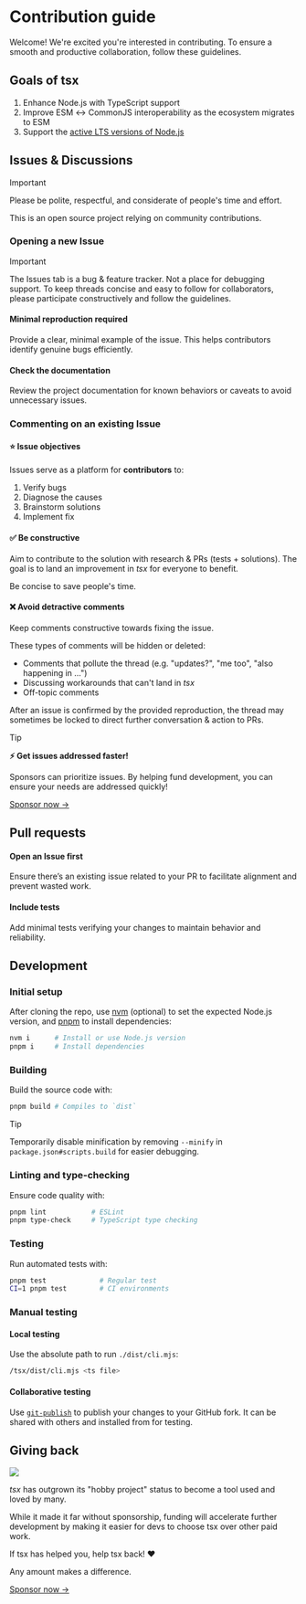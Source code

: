 # Contribution guide

Welcome! We're excited you're interested in contributing. To ensure a smooth and productive collaboration, follow these guidelines.

## Goals of tsx

1. Enhance Node.js with TypeScript support
2. Improve ESM ↔ CommonJS interoperability as the ecosystem migrates to ESM
3. Support the [active LTS versions of Node.js](https://endoflife.date/nodejs)

## Issues & Discussions

> [!IMPORTANT]
> Please be polite, respectful, and considerate of people's time and effort.
>
> This is an open source project relying on community contributions.

### Opening a new Issue

> [!IMPORTANT]
> The Issues tab is a bug & feature tracker. Not a place for debugging support. To keep threads concise and easy to follow for collaborators, please participate constructively and follow the guidelines.

#### Minimal reproduction required

Provide a clear, minimal example of the issue. This helps contributors identify genuine bugs efficiently.

#### Check the documentation

Review the project documentation for known behaviors or caveats to avoid unnecessary issues.

### Commenting on an existing Issue

#### ⭐️ Issue objectives

Issues serve as a platform for **contributors** to:
1. Verify bugs
2. Diagnose the causes
3. Brainstorm solutions
4. Implement fix

#### ✅ Be constructive

Aim to contribute to the solution with research & PRs (tests + solutions). The goal is to land an improvement in _tsx_ for everyone to benefit.

Be concise to save people's time.

#### ❌ Avoid detractive comments

Keep comments constructive towards fixing the issue.

These types of comments will be hidden or deleted:
- Comments that pollute the thread (e.g. "updates?", "me too", "also happening in ...")
- Discussing workarounds that can't land in _tsx_
- Off-topic comments

After an issue is confirmed by the provided reproduction, the thread may sometimes be locked to direct further conversation & action to PRs.

> [!TIP]
> **⚡️ Get issues addressed faster!**
>
> Sponsors can prioritize issues. By helping fund development, you can ensure your needs are addressed quickly!
>
> [Sponsor now →](https://github.com/sponsors/privatenumber)

## Pull requests

#### Open an Issue first

Ensure there’s an existing issue related to your PR to facilitate alignment and prevent wasted work.

#### Include tests

Add minimal tests verifying your changes to maintain behavior and reliability.

## Development

### Initial setup

After cloning the repo, use [nvm](https://nvm.sh) (optional) to set the expected Node.js version, and [pnpm](https://pnpm.io) to install dependencies:

```bash
nvm i      # Install or use Node.js version
pnpm i     # Install dependencies
```

### Building

Build the source code with:

```bash
pnpm build # Compiles to `dist`
```

> [!TIP]
> Temporarily disable minification by removing `--minify` in `package.json#scripts.build` for easier debugging.


### Linting and type-checking

Ensure code quality with:

```bash
pnpm lint           # ESLint
pnpm type-check     # TypeScript type checking
```

### Testing

Run automated tests with:

```bash
pnpm test             # Regular test
CI=1 pnpm test        # CI environments
```

### Manual testing

#### Local testing

Use the absolute path to run `./dist/cli.mjs`:

```sh
/tsx/dist/cli.mjs <ts file>
```

#### Collaborative testing

Use [`git-publish`](https://github.com/privatenumber/git-publish) to publish your changes to your GitHub fork. It can be shared with others and installed from for testing.


## Giving back

<img align="center" src="https://badgen.net/npm/dm/tsx">

_tsx_ has outgrown its "hobby project" status to become a tool used and loved by many.

While it made it far without sponsorship, funding will accelerate further development by making it easier for devs to choose tsx over other paid work.

If tsx has helped you, help tsx back! ❤️

Any amount makes a difference.

[Sponsor now →](https://github.com/sponsors/privatenumber)
